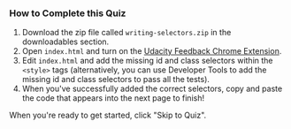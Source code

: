 ### How to Complete this Quiz

1. Download the zip file called `writing-selectors.zip` in the downloadables section.
2. Open `index.html` and turn on the [Udacity Feedback Chrome Extension](https://classroom.udacity.com/nanodegrees/nd001/parts/0011345403/modules/742847927175460/lessons/7323812069/concepts/73256617910923).
3. Edit `index.html` and add the missing id and class selectors within the `<style>` tags (alternatively, you can use Developer Tools to add the missing id and class selectors to pass all the tests).
4. When you've successfully added the correct selectors, copy and paste the code that appears into the next page to finish!

When you're ready to get started, click "Skip to Quiz".